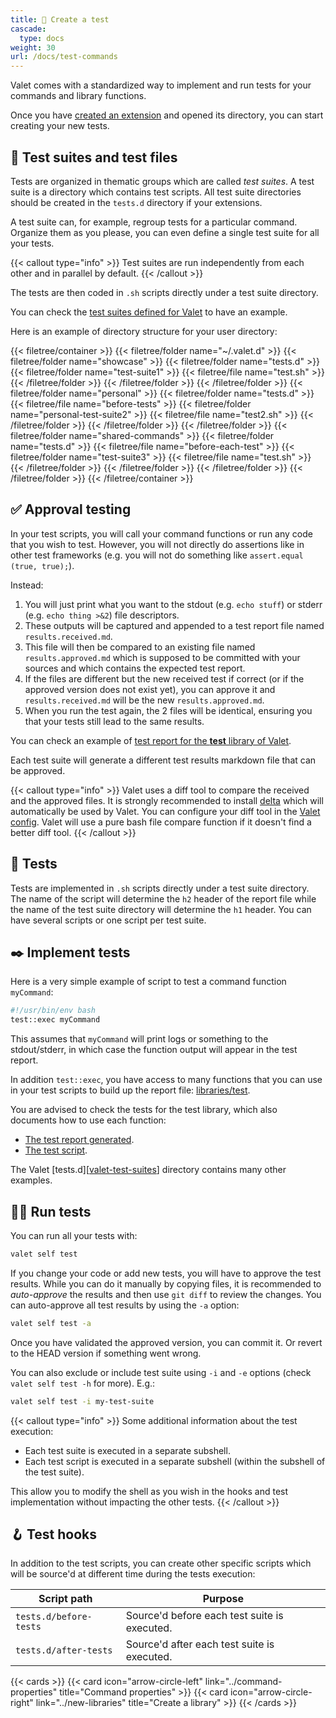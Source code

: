 ```yaml
---
title: 🧪 Create a test
cascade:
  type: docs
weight: 30
url: /docs/test-commands
---
```


Valet comes with a standardized way to implement and run tests for your commands and library functions.

Once you have [created an extension][newExtensionsLink] and opened its directory, you can start creating your new tests.

## 📂 Test suites and test files

Tests are organized in thematic groups which are called _test suites_. A test suite is a directory which contains test scripts. All test suite directories should be created in the `tests.d` directory if your extensions.

A test suite can, for example, regroup tests for a particular command. Organize them as you please, you can even define a single test suite for all your tests.

{{< callout type="info" >}}
Test suites are run independently from each other and in parallel by default.
{{< /callout >}}

The tests are then coded in `.sh` scripts directly under a test suite directory.

You can check the [test suites defined for Valet][valet-test-suites] to have an example.

Here is an example of directory structure for your user directory:

{{< filetree/container >}}
  {{< filetree/folder name="~/.valet.d" >}}
    {{< filetree/folder name="showcase" >}}
      {{< filetree/folder name="tests.d" >}}
        {{< filetree/folder name="test-suite1" >}}
          {{< filetree/file name="test.sh" >}}
        {{< /filetree/folder >}}
      {{< /filetree/folder >}}
    {{< /filetree/folder >}}
    {{< filetree/folder name="personal" >}}
      {{< filetree/folder name="tests.d" >}}
        {{< filetree/file name="before-tests" >}}
        {{< filetree/folder name="personal-test-suite2" >}}
          {{< filetree/file name="test2.sh" >}}
        {{< /filetree/folder >}}
      {{< /filetree/folder >}}
    {{< /filetree/folder >}}
    {{< filetree/folder name="shared-commands" >}}
      {{< filetree/folder name="tests.d" >}}
        {{< filetree/file name="before-each-test" >}}
        {{< filetree/folder name="test-suite3" >}}
          {{< filetree/file name="test.sh" >}}
        {{< /filetree/folder >}}
      {{< /filetree/folder >}}
    {{< /filetree/folder >}}
  {{< /filetree/folder >}}
{{< /filetree/container >}}

## ✅ Approval testing

In your test scripts, you will call your command functions or run any code that you wish to test. However, you will not directly do assertions like in other test frameworks (e.g. you will not do something like `assert.equal (true, true);`).

Instead:

1. You will just print what you want to the stdout (e.g. `echo stuff`) or stderr (e.g. `echo thing >&2`) file descriptors.
2. These outputs will be captured and appended to a test report file named `results.received.md`.
3. This file will then be compared to an existing file named `results.approved.md` which is supposed to be committed with your sources and which contains the expected test report.
4. If the files are different but the new received test if correct (or if the approved version does not exist yet), you can approve it and `results.received.md` will be the new `results.approved.md`.
5. When you run the test again, the 2 files will be identical, ensuring you that your tests still lead to the same results.

You can check an example of [test report for the **test** library of Valet][valet-test-lib-report].

Each test suite will generate a different test results markdown file that can be approved.

{{< callout type="info" >}}
Valet uses a diff tool to compare the received and the approved files. It is strongly recommended to install [delta](https://github.com/dandavison/delta) which will automatically be used by Valet. You can configure your diff tool in the [Valet config](../configuration/). Valet will use a pure bash file compare function if it doesn't find a better diff tool.
{{< /callout >}}

## 🧪 Tests

Tests are implemented in `.sh` scripts directly under a test suite directory. The name of the script will determine the `h2` header of the report file while the name of the test suite directory will determine the `h1` header. You can have several scripts or one script per test suite.

## ✒️ Implement tests

Here is a very simple example of script to test a command function `myCommand`:

```bash {linenos=table,linenostart=1,filename="test.sh"}
#!/usr/bin/env bash
test::exec myCommand
```

This assumes that `myCommand` will print logs or something to the stdout/stderr, in which case the function output will appear in the test report.

In addition `test::exec`, you have access to many functions that you can use in your test scripts to build up the report file: [libraries/test][libraries-tests].

You are advised to check the tests for the test library, which also documents how to use each function:

- [The test report generated][valet-test-lib-report].
- [The test script][valet-test-lib-tests].

The Valet [tests.d][[valet-test-suites]] directory contains many other examples.

## 🏃‍♂️ Run tests

You can run all your tests with:

```bash
valet self test
```

If you change your code or add new tests, you will have to approve the test results. While you can do it manually by copying files, it is recommended to _auto-approve_ the results and then use `git diff` to review the changes. You can auto-approve all test results by using the `-a` option:

```bash
valet self test -a
```

Once you have validated the approved version, you can commit it. Or revert to the HEAD version if something went wrong.

You can also exclude or include test suite using `-i` and `-e` options (check `valet self test -h` for more). E.g.:

```bash
valet self test -i my-test-suite
```

{{< callout type="info" >}}
Some additional information about the test execution:

- Each test suite is executed in a separate subshell.
- Each test script is executed in a separate subshell (within the subshell of the test suite).

This allow you to modify the shell as you wish in the hooks and test implementation without impacting the other tests.
{{< /callout >}}

## 🪝 Test hooks

In addition to the test scripts, you can create other specific scripts which will be source'd at different time during the tests execution:

| Script path | Purpose |
|-------------|---------|
| `tests.d/before-tests` | Source'd before each test suite is executed. |
| `tests.d/after-tests` | Source'd after each test suite is executed. |

{{< cards >}}
  {{< card icon="arrow-circle-left" link="../command-properties" title="Command properties" >}}
  {{< card icon="arrow-circle-right" link="../new-libraries" title="Create a library" >}}
{{< /cards >}}

[valet-test-suites]: https://github.com/jcaillon/valet/tree/latest/tests.d
[valet-test-lib-report]: https://github.com/jcaillon/valet/blob/latest/tests.d/lib-test/results.approved.md
[valet-test-lib-tests]: https://github.com/jcaillon/valet/blob/latest/tests.d/lib-test/00.tests.sh
[libraries-tests]: ../libraries/test
[newExtensionsLink]: ../new-extensions

